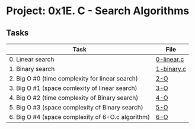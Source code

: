 # Project: 0x1E. C - Search Algorithms

## Tasks

| Task | File |
| ---- | ---- |
| 0. Linear search | [0-linear.c](./0-linear.c) |
| 1. Binary search | [1-binary.c](./1-binary.c) |
| 2. Big O #0 (time complexity for linear search) | [2-O](./2-O) |
| 3. Big O #1 (space comlexity of linear search) | [3-O](./3-O) |
| 4. Big O #2 (time complexity of Binary search) | [4-O](./4-O) |
| 5. Big O #3 (space complexity of Binary search) | [5-O](./5-O) |
| 6. Big O #4 (space complexity of 6-O.c algorithm) | [6-O](./6-O) |
